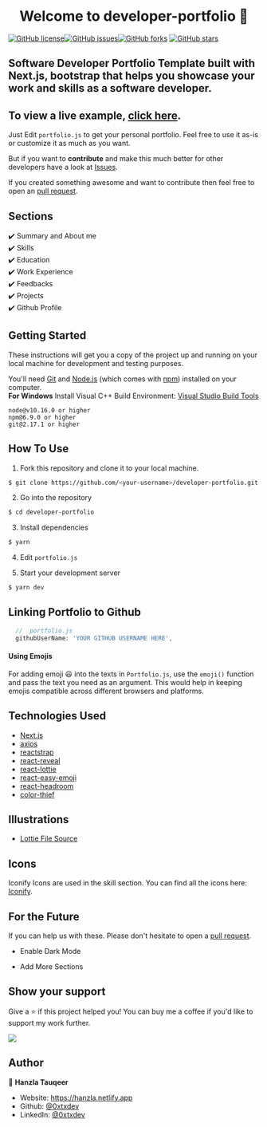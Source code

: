 <h1 align="center">Welcome to developer-portfolio 👋</h1>
<a href="https://github.com/0xtxdev/developer-portfolio/blob/main/LICENSE"><img alt="GitHub license" src="https://img.shields.io/github/license/0xtxdev/developer-portfolio"></a><a href="https://github.com/0xtxdev/developer-portfolio/issues"><img alt="GitHub issues" src="https://img.shields.io/github/issues/0xtxdev/developer-portfolio"></a><a href="https://github.com/0xtxdev/developer-portfolio/network"><img alt="GitHub forks" src="https://img.shields.io/github/forks/0xtxdev/developer-portfolio"></a> <a href="https://github.com/0xtxdev/developer-portfolio/stargazers"><img alt="GitHub stars" src="https://img.shields.io/github/stars/0xtxdev/developer-portfolio"></a>

## Software Developer Portfolio Template built with Next.js, bootstrap that helps you showcase your work and skills as a software developer.

## To view a live example, **[click here](https://0xtxdev.github.io/developer-portfolio/)**.

Just Edit `portfolio.js` to get your personal portfolio. Feel free to use it as-is or customize it as much as you want.

But if you want to **contribute** and make this much better for other developers have a look at
[Issues](https://github.com/0xtxdev/developer-portfolio/issues).

If you created something awesome and want to contribute then feel free to open an
[pull request](https://github.com/0xtxdev/developer-portfolio/pulls).

## Sections

✔️ Summary and About me\
✔️ Skills\
✔️ Education\
✔️ Work Experience\
✔️ Feedbacks\
✔️ Projects\
✔️ Github Profile

## Getting Started

These instructions will get you a copy of the project up and running on your local machine for development and testing
purposes.

You'll need [Git](https://git-scm.com) and [Node.js](https://nodejs.org/en/download/) (which comes with
[npm](http://npmjs.com)) installed on your computer. <br> **For Windows** Install Visual C++ Build Environment:
[Visual Studio Build Tools](https://visualstudio.microsoft.com/thank-you-downloading-visual-studio/?sku=BuildTools)

```
node@v10.16.0 or higher
npm@6.9.0 or higher
git@2.17.1 or higher
```

## How To Use

1. Fork this repository and clone it to your local machine.

```bash
$ git clone https://github.com/<your-username>/developer-portfolio.git
```

2. Go into the repository

```bash
$ cd developer-portfolio
```

3. Install dependencies

```bash
$ yarn
```

4. Edit `portfolio.js`

5. Start your development server

```bash
$ yarn dev
```

## Linking Portfolio to Github

```javascript
  //  portfolio.js
  githubUserName: 'YOUR GITHUB USERNAME HERE',
```

#### Using Emojis

For adding emoji 😃 into the texts in `Portfolio.js`, use the `emoji()` function and pass the text you need as an
argument. This would help in keeping emojis compatible across different browsers and platforms.

## Technologies Used

- [Next.js](https://nextjs.org/)
- [axios](https://www.npmjs.com/package/axios)
- [reactstrap](https://reactstrap.github.io/)
- [react-reveal](https://www.react-reveal.com/)
- [react-lottie](https://www.npmjs.com/package/react-lottie)
- [react-easy-emoji](https://github.com/appfigures/react-easy-emoji)
- [react-headroom](https://github.com/KyleAMathews/react-headroom)
- [color-thief](https://github.com/lokesh/color-thief)

## Illustrations

- [Lottie File Source](https://lottiefiles.com)

## Icons

Iconify Icons are used in the skill section. You can find all the icons here:
[Iconify](https://icon-sets.iconify.design/).

## For the Future

If you can help us with these. Please don't hesitate to open a
[pull request](https://github.com/0xtxdev/developer-portfolio/pulls).

- Enable Dark Mode

- Add More Sections

## Show your support

Give a ⭐️ if this project helped you! You can buy me a coffee if you'd like to support my work further.

<div>
  <a href="https://www.buymeacoffee.com/0xtxdev"><img src="https://img.buymeacoffee.com/button-api/?text=Buy me a coffee&emoji=☕&slug=0xtxdev&button_colour=FFDD00&font_colour=ffffff&font_family=Cookie&outline_colour=000000&coffee_colour=FFDD00" /></a>
 </div>

## Author

👤 **Hanzla Tauqeer**

- Website: https://hanzla.netlify.app
- Github: [@0xtxdev](https://github.com/0xtxdev)
- LinkedIn: [@0xtxdev](https://linkedin.com/in/0xtxdev)
